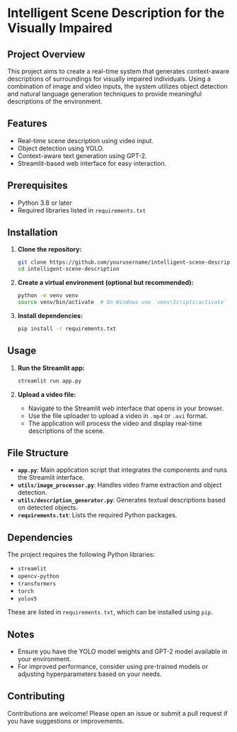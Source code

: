 

# Intelligent Scene Description for the Visually Impaired

## Project Overview

This project aims to create a real-time system that generates context-aware descriptions of surroundings for visually impaired individuals. Using a combination of image and video inputs, the system utilizes object detection and natural language generation techniques to provide meaningful descriptions of the environment.

## Features

- Real-time scene description using video input.
- Object detection using YOLO.
- Context-aware text generation using GPT-2.
- Streamlit-based web interface for easy interaction.

## Prerequisites

- Python 3.8 or later
- Required libraries listed in `requirements.txt`

## Installation

1. **Clone the repository:**

   ```bash
   git clone https://github.com/yourusername/intelligent-scene-description.git
   cd intelligent-scene-description
   ```

2. **Create a virtual environment (optional but recommended):**

   ```bash
   python -m venv venv
   source venv/bin/activate  # On Windows use `venv\Scripts\activate`
   ```

3. **Install dependencies:**

   ```bash
   pip install -r requirements.txt
   ```

## Usage

1. **Run the Streamlit app:**

   ```bash
   streamlit run app.py
   ```

2. **Upload a video file:**

   - Navigate to the Streamlit web interface that opens in your browser.
   - Use the file uploader to upload a video in `.mp4` or `.avi` format.
   - The application will process the video and display real-time descriptions of the scene.

## File Structure

- **`app.py`**: Main application script that integrates the components and runs the Streamlit interface.
- **`utils/image_processor.py`**: Handles video frame extraction and object detection.
- **`utils/description_generator.py`**: Generates textual descriptions based on detected objects.
- **`requirements.txt`**: Lists the required Python packages.

## Dependencies

The project requires the following Python libraries:

- `streamlit`
- `opencv-python`
- `transformers`
- `torch`
- `yolov5`

These are listed in `requirements.txt`, which can be installed using `pip`.

## Notes

- Ensure you have the YOLO model weights and GPT-2 model available in your environment.
- For improved performance, consider using pre-trained models or adjusting hyperparameters based on your needs.

## Contributing

Contributions are welcome! Please open an issue or submit a pull request if you have suggestions or improvements.


